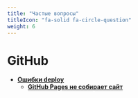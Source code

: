 ```yaml
---
title: "Частые вопросы"
titleIcon: "fa-solid fa-circle-question"
weight: 6
---
```


# GitHub

  - **[Ошибки deploy](questions/github/#ошибки-deploy)**
    - **[GitHub Pages не собирает сайт](questions/github/##github-pages-не-собирает-сайт)**

    